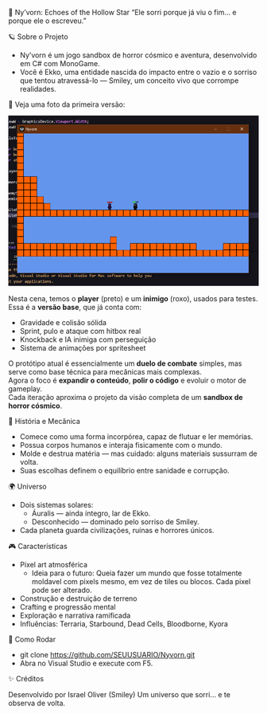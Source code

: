 🌌 Ny’vorn: Echoes of the Hollow Star
“Ele sorri porque já viu o fim… e porque ele o escreveu.”

🪐 Sobre o Projeto
  - Ny’vorn é um jogo sandbox de horror cósmico e aventura, desenvolvido em C# com MonoGame.
  - Você é Ekko, uma entidade nascida do impacto entre o vazio e o sorriso que tentou atravessá-lo — Smiley, um conceito vivo que corrompe realidades.

🎥 Veja uma foto da primeira versão:

![preview do projeto](https://raw.githubusercontent.com/IsraelOliver/Ny-vorn/main/GitHub/footage.png)

Nesta cena, temos o **player** (preto) e um **inimigo** (roxo), usados para testes.  
Essa é a **versão base**, que já conta com:
  - Gravidade e colisão sólida  
  - Sprint, pulo e ataque com hitbox real  
  - Knockback e IA inimiga com perseguição  
  - Sistema de animações por spritesheet  

O protótipo atual é essencialmente um **duelo de combate** simples, mas serve como base técnica para mecânicas mais complexas.  
Agora o foco é **expandir o conteúdo**, **polir o código** e evoluir o motor de gameplay.  
Cada iteração aproxima o projeto da visão completa de um **sandbox de horror cósmico**.

🧩 História e Mecânica
  - Comece como uma forma incorpórea, capaz de flutuar e ler memórias.
  - Possua corpos humanos e interaja fisicamente com o mundo.
  - Molde e destrua matéria — mas cuidado: alguns materiais sussurram de volta.
  - Suas escolhas definem o equilíbrio entre sanidade e corrupção.

🌍 Universo
  - Dois sistemas solares:
    * Áuralis — ainda íntegro, lar de Ekko.
    * Desconhecido — dominado pelo sorriso de Smiley.
  - Cada planeta guarda civilizações, ruínas e horrores únicos.

🎮 Características
  - Pixel art atmosférica
    + Ideia para o futuro: Queia fazer um mundo que fosse totalmente moldavel com pixels mesmo, em vez de tiles ou blocos. Cada pixel pode ser  alterado.
  - Construção e destruição de terreno 
  - Crafting e progressão mental
  - Exploração e narrativa ramificada
  - Influências: Terraria, Starbound, Dead Cells, Bloodborne, Kyora

🚀 Como Rodar
  *  git clone https://github.com/SEUUSUARIO/Nyvorn.git
  *  Abra no Visual Studio e execute com F5.

✨ Créditos

Desenvolvido por Israel Oliver (Smiley)
Um universo que sorri… e te observa de volta.
